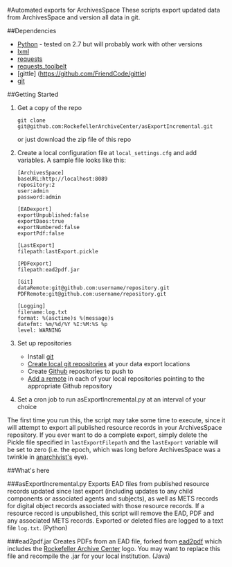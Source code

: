 #Automated exports for ArchivesSpace
These scripts export updated data from ArchivesSpace and version all data in git.

##Dependencies
* [Python](https://www.python.org/) - tested on 2.7 but will probably work with other versions
* [lxml](http://lxml.de/)
* [requests](http://www.python-requests.org/en/latest/)
* [requests_toolbelt](https://github.com/sigmavirus24/requests-toolbelt)
* [gittle] (https://github.com/FriendCode/gittle)
* [git](https://git-scm.com/)

##Getting Started
1.  Get a copy of the repo

        git clone git@github.com:RockefellerArchiveCenter/asExportIncremental.git

    or just download the zip file of this repo
2.  Create a local configuration file at `local_settings.cfg` and add variables. A sample file looks like this:

        [ArchivesSpace]
        baseURL:http://localhost:8089
        repository:2
        user:admin
        password:admin

        [EADexport]
        exportUnpublished:false
        exportDaos:true
        exportNumbered:false
        exportPdf:false

        [LastExport]
        filepath:lastExport.pickle

        [PDFexport]
        filepath:ead2pdf.jar

        [Git]
        dataRemote:git@github.com:username/repository.git
        PDFRemote:git@github.com:username/repository.git

        [Logging]
        filename:log.txt
        format: %(asctime)s %(message)s
        datefmt: %m/%d/%Y %I:%M:%S %p
        level: WARNING

3.  Set up repositories
    * Install [git](https://git-scm.com/book/en/v2/Getting-Started-Installing-Git)
    * [Create local git repositories](https://git-scm.com/book/en/v2/Git-Basics-Getting-a-Git-Repository) at your data export locations
    * Create [Github](http://github.com) repositories to push to
    * [Add a remote](http://git-scm.com/docs/git-remote) in each of your local repositories pointing to the appropriate Github repository

4.  Set a cron job to run asExportIncremental.py at an interval of your choice

The first time you run this, the script may take some time to execute, since it will attempt to export all published resource records in your ArchivesSpace repository. If you ever want to do a complete export, simply delete the Pickle file specified in `lastExportFilepath` and the `lastExport` variable will be set to zero (i.e. the epoch, which was long before ArchivesSpace was a twinkle in [anarchivist's](https://github.com/anarchivist) eye).

##What's here

###asExportIncremental.py
Exports EAD files from published resource records updated since last export (including updates to any child components or associated agents and subjects), as well as METS records for digital object records associated with those resource records. If a resource record is unpublished, this script will remove the EAD, PDF and any associated METS records. Exported or deleted files are logged to a text file `log.txt`. (Python)

###ead2pdf.jar
Creates PDFs from an EAD file, forked from [ead2pdf](http://github.com/archivesspace/ead2pdf/) which includes the [Rockefeller Archive Center](https://github.com/RockefellerArchiveCenter) logo. You may want to replace this file and recompile the .jar for your local institution. (Java)
